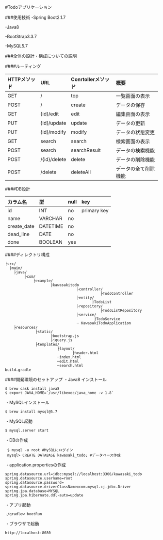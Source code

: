 #Todoアプリケーション

###使用技術
-Spring Boot2.1.7

-Java8

-BootStrap3.3.7

-MySQL5.7

###全体の設計・構成についての説明

####ルーティング

 | HTTPメソッド | URL | Conrtollerメソッド | 概要 |
 |:-----------|:------------|:------------|:--- |
 | GET       |        / |     top     | 一覧画面の表示 |
 | POST    |      / |    create    | データの保存 |
 | GET       |        {id}/edit |     edit     | 編集画面の表示 |
 | PUT         |   {id}/update |      update      | データの更新 |
 | PUT       |       {id}/modify |    modify    | データの状態変更 |
 | GET    |     search |   search    | 検索画面の表示 |
 | POST | search | searchResult | データの検索機能　|
 | POST | /{id}/delete | delete | データの削除機能 |
 | POST | /delete | deleteAll | データの全て削除機能 |


####DB設計

 | カラム名 | 型 | null | key |
 |:-----------|:------------|:------------|:--- |
 | id       |INT|     no     | primary key |
 | name    |VARCHAR|    no    |  |
 | create_date       |DATETIME|     no     |  |
 | dead_line         |   DATE |      no      |  |
 | done       |       BOOLEAN |    yes    |  |


####ディレクトリ構成

    ├src/
      ├main/   			     
        ├java/
		     ├com/
			     ├example/
				         ├kawasakitodo
						             ├controller/
									            ├TodoController	
									 ├entity/
									        ├TodoList
									 ├repository/
									            ├TodoListRepository	
									 ├service/
									         ├TodoService
								     ─ KawasakiTodoApplication	 
        ├resources/
		          ├static/
				         ├bootstrap.js
						 ├jquery.js
				  ├templates/
				            ├layout/
							       ├header.html
						    ─index.html
							─edit.html
							─search.html
    build.gradle
    
####開発環境のセットアップ
・Java8 インストール
```
$ brew cask install java8 
$ export JAVA_HOME=`/usr/libexec/java_home -v 1.8`
```

・MySQLインストール
```
$ brew install mysql@5.7
```
・MySQL起動
```
$ mysql.server start
```
・DBの作成
```
 $ mysql -u root #MySQLにログイン
 mysql> CREATE DATABASE kawasaki_todo; #データベース作成
```
・application.propertiesの作成
```
spring.datasource.url=jdbc:mysql://localhost:3306/kawasaki_todo
spring.datasource.username=root
spring.datasource.password=
spring.datasource.driverClassName=com.mysql.cj.jdbc.Driver
spring.jpa.database=MYSQL
spring.jpa.hibernate.ddl-auto=update
```
・アプリ起動
```
./gradlew bootRun
```
・ブラウザで起動
```
http://localhost:8080
```